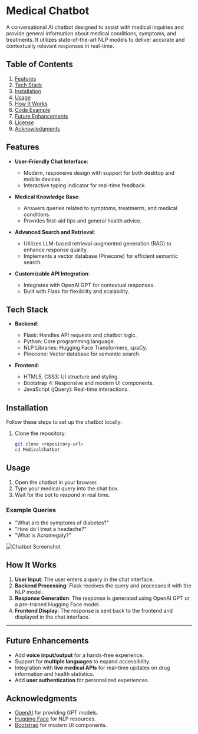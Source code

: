 # Medical Chatbot

A conversational AI chatbot designed to assist with medical inquiries and provide general information about medical conditions, symptoms, and treatments. It utilizes state-of-the-art NLP models to deliver accurate and contextually relevant responses in real-time.

## Table of Contents
1. [Features](#features)
2. [Tech Stack](#tech-stack)
3. [Installation](#installation)
4. [Usage](#usage)
5. [How It Works](#how-it-works)
6. [Code Example](#code-example)
7. [Future Enhancements](#future-enhancements)
8. [License](#license)
9. [Acknowledgments](#acknowledgments)

## Features
- **User-Friendly Chat Interface**:
  - Modern, responsive design with support for both desktop and mobile devices.
  - Interactive typing indicator for real-time feedback.

- **Medical Knowledge Base**:
  - Answers queries related to symptoms, treatments, and medical conditions.
  - Provides first-aid tips and general health advice.

- **Advanced Search and Retrieval**:
  - Utilizes LLM-based retrieval-augmented generation (RAG) to enhance response quality.
  - Implements a vector database (Pinecone) for efficient semantic search.

- **Customizable API Integration**:
  - Integrates with OpenAI GPT for contextual responses.
  - Built with Flask for flexibility and scalability.

## Tech Stack
- **Backend**:
  - Flask: Handles API requests and chatbot logic.
  - Python: Core programming language.
  - NLP Libraries: Hugging Face Transformers, spaCy.
  - Pinecone: Vector database for semantic search.

- **Frontend**:
  - HTML5, CSS3: UI structure and styling.
  - Bootstrap 4: Responsive and modern UI components.
  - JavaScript (jQuery): Real-time interactions.

## Installation
Follow these steps to set up the chatbot locally:

1. Clone the repository:
   ```bash
   git clone <repository-url>
   cd MedicalChatbot

## Usage
1. Open the chatbot in your browser.
2. Type your medical query into the chat box.
3. Wait for the bot to respond in real time.

### Example Queries
- "What are the symptoms of diabetes?"
- "How do I treat a headache?"
- "What is Acromegaly?"


![Chatbot Screenshot](assests/image.png "Chatbot Interface Screenshot")




## How It Works
1. **User Input**: The user enters a query in the chat interface.
2. **Backend Processing**: Flask receives the query and processes it with the NLP model.
3. **Response Generation**: The response is generated using OpenAI GPT or a pre-trained Hugging Face model.
4. **Frontend Display**: The response is sent back to the frontend and displayed in the chat interface.

---

## Future Enhancements
- Add **voice input/output** for a hands-free experience.
- Support for **multiple languages** to expand accessibility.
- Integration with **live medical APIs** for real-time updates on drug information and health statistics.
- Add **user authentication** for personalized experiences.


## Acknowledgments
- [OpenAI](https://openai.com) for providing GPT models.
- [Hugging Face](https://huggingface.co) for NLP resources.
- [Bootstrap](https://getbootstrap.com) for modern UI components.

